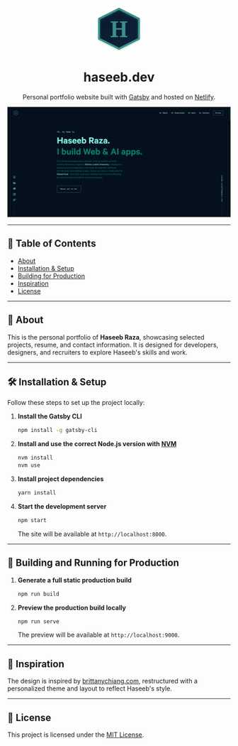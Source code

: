 <div align="center">
  <img alt="Logo" src="./static/logo.svg" width="100" />
</div>

<h1 align="center">
  haseeb.dev
</h1>

<p align="center">
  Personal portfolio website built with <a href="https://www.gatsbyjs.com/" target="_blank">Gatsby</a> and hosted on <a href="https://www.netlify.com/" target="_blank">Netlify</a>.
</p>


![Demo](./src/images/og.png)

---

## 📖 Table of Contents

- [About](#-about)
- [Installation & Setup](#-installation--setup)
- [Building for Production](#-building-and-running-for-production)
- [Inspiration](#-inspiration)
- [License](#-license)

---

## 📌 About

This is the personal portfolio of **Haseeb Raza**, showcasing selected projects, resume, and contact information. It is designed for developers, designers, and recruiters to explore Haseeb's skills and work.

---

## 🛠 Installation & Setup

Follow these steps to set up the project locally:

1. **Install the Gatsby CLI**

   ```bash
   npm install -g gatsby-cli
   ```

2. **Install and use the correct Node.js version with [NVM](https://github.com/nvm-sh/nvm)**

   ```bash
   nvm install
   nvm use
   ```

3. **Install project dependencies**

   ```bash
   yarn install
   ```

4. **Start the development server**

   ```bash
   npm start
   ```

   The site will be available at `http://localhost:8000`.

---

## 🚀 Building and Running for Production

1. **Generate a full static production build**

   ```bash
   npm run build
   ```

2. **Preview the production build locally**

   ```bash
   npm run serve
   ```

   The preview will be available at `http://localhost:9000`.

---

## 🎨 Inspiration

The design is inspired by [brittanychiang.com](https://brittanychiang.com), restructured with a personalized theme and layout to reflect Haseeb's style.

---

## 📜 License

This project is licensed under the [MIT License](LICENSE).
